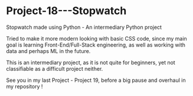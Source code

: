 # Project-18---Stopwatch
Stopwatch made using Python - An intermediary Python project

Tried to make it more modern looking with basic CSS code, since my main goal is learning Front-End/Full-Stack engineering, as well as working with data and perhaps ML in the future.

This is an intermediary project, as it is not quite for beginners, yet not classifiable as a difficult project neither.

See you in my last Project - Project 19, before a big pause and overhaul in my repository !
